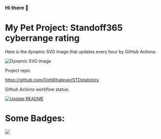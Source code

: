 ### Hi there 👋

<!--
**OohWhatever/OohWhatever** is a ✨ _special_ ✨ repository because its `README.md` (this file) appears on your GitHub profile.

Here are some ideas to get you started:

- 🔭 I’m currently working on ...
- 🌱 I’m currently learning ...
- 👯 I’m looking to collaborate on ...
- 🤔 I’m looking for help with ...
- 💬 Ask me about ...
- 📫 How to reach me: ...
- 😄 Pronouns: ...
- ⚡ Fun fact: ...
-->
# My Pet Project: Standoff365 cyberrange rating

Here is the dynamic SVG image that updates every hour by GitHub Actions:

![Dynamic SVG Image](img/${temp_filename})

Project repo:

https://github.com/OohWhatever/STDstatistics

Github Actions workflow status: 

[![Update README](https://github.com/OohWhatever/OohWhatever/actions/workflows/stale.yml/badge.svg)](https://github.com/OohWhatever/OohWhatever/actions/workflows/stale.yml)


# Some Badges:
![](https://komarev.com/ghpvc/?username=OohWhatever)



